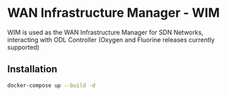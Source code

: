 # WAN Infrastructure Manager - WIM

WIM is used as the WAN Infrastructure Manager for SDN Networks, interacting with ODL Controller (Oxygen and Fluorine releases currently supported)

## Installation

```bash
docker-compose up --build -d
```
